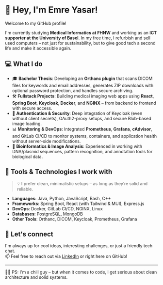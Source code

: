 # 👋 Hey, I'm Emre Yasar!

Welcome to my GitHub profile!

I'm currently studying **Medical Informatics at FHNW** and working as an **ICT supporter at the University of Basel**. In my free time, I refurbish and sell used computers – not just for sustainability, but to give good tech a second life and make it accessible again.

## 💻 What I do

- 🎓 **Bachelor Thesis**: Developing an **Orthanc plugin** that scans DICOM files for keywords and email addresses, generates ZIP downloads with optional password protection, and handles secure archiving.
- 🛠️ **Fullstack Projects**: Building medical imaging web apps using **React**, **Spring Boot**, **Keycloak**, **Docker**, and **NGINX** – from backend to frontend with secure access.
- 🔐 **Authentication & Security**: Deep integration of Keycloak (even without client secrets), OAuth2-proxy setups, and secure Blob-based image loading.
- 📊 **Monitoring & DevOps**: Integrated **Prometheus**, **Grafana**, **cAdvisor**, and GitLab CI/CD to monitor systems, containers, and application health without server-side modifications.
- 🧠 **Bioinformatics & Image Analysis**: Experienced in working with DNA/plasmid sequences, pattern recognition, and annotation tools for biological data.

## 🧰 Tools & Technologies I work with

> 💡 I prefer clean, minimalistic setups – as long as they’re solid and reliable.

- **Languages**: Java, Python, JavaScript, Bash, C++
- **Frameworks**: Spring Boot, React (with Tailwind & MUI), Express.js
- **DevOps**: Docker, GitLab CI/CD, NGINX, Linux
- **Databases**: PostgreSQL, MongoDB
- **Other Tools**: Orthanc, DICOM, Keycloak, Prometheus, Grafana

## 🤝 Let's connect

I'm always up for cool ideas, interesting challenges, or just a friendly tech chat.  
📫 Feel free to reach out via [LinkedIn](www.linkedin.com/in/emre-yasar-profil/) or right here on GitHub!

---

🧘‍♂️ PS: I'm a chill guy – but when it comes to code, I get serious about clean architecture and solid systems.
